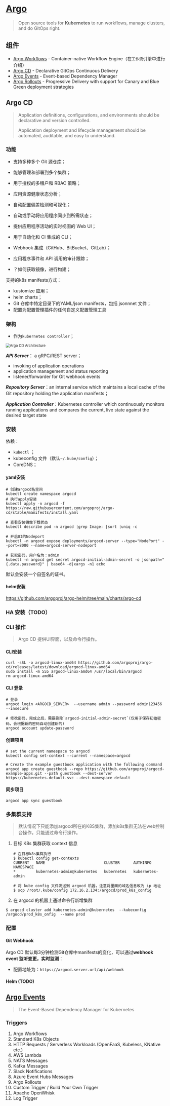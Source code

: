 # [Argo](https://argoproj.github.io/)

> Open source tools for **Kubernetes** to run workflows, manage clusters, and do GitOps right.

## 组件

- [Argo Workflows](https://github.com/argoproj/argo-workflows) - Container-native Workflow Engine（在`工作流`引擎中进行介绍）
- [Argo CD](https://github.com/argoproj/argo-cd) - Declarative GitOps Continuous Delivery
- [Argo Events](https://github.com/argoproj/argo-events) - Event-based Dependency Manager
- [Argo Rollouts](https://github.com/argoproj/argo-rollouts) - Progressive Delivery with support for Canary and Blue Green deployment strategies



## Argo CD

> Application definitions, configurations, and environments should be declarative and version controlled. 
>
> Application deployment and lifecycle management should be automated, auditable, and easy to understand.



### 功能

- 支持多种多个 Git 源仓库；
- 能够管理和部署到多个集群；
- 用于授权的多租户和 RBAC 策略；
- 应用资源健康状态分析；
- 自动配置偏差检测和可视化；
- 自动或手动将应用程序同步到所需状态；
- 提供应用程序活动的实时视图的 Web UI；
- 用于自动化和 CI 集成的 CLI；
- Webhook 集成（GitHub、BitBucket、GitLab）；
- 应用程序事件和 API 调用的审计跟踪；

- ？如何获取镜像，进行构建；





支持的k8s manifests方式：

- kustomize 应用；
- helm charts；
- Git 仓库中特定目录下的YAML/json manifests，包括 jsonnnet 文件；
- 配置为配置管理插件的任何自定义配置管理工具



### 架构
- 作为`kubernetes controller`；

<img src="pics/argocd_architecture.png" alt="Argo CD Architecture" style="zoom: 80%;" />

***API Server***： a gRPC/REST server；

- invoking of application operations
- application management and status reporting
- listener/forwarder for Git webhook events

***Repository Server***：an internal service which maintains a local cache of the Git repository holding the application manifests；

***Application Controller***：Kubernetes controller which continuously monitors running applications and compares the current, live state against the desired target state

### 安装

依赖：

- `kubectl` ；
- kubeconfig 文件（默认`~/.kube/config`）；
- CoreDNS；

#### yaml安装

```shell
# 创建argocd名空间
kubectl create namespace argocd 
# 执行apply安装
kubectl apply -n argocd -f https://raw.githubusercontent.com/argoproj/argo-cd/stable/manifests/install.yaml

# 查看安装镜像下载状态
kubectl describe pod -n argocd |grep Image: |sort |uniq -c

# 开启UI的Nodeport
kubectl -n argocd expose deployments/argocd-server --type="NodePort" --port=8080 --name=argocd-server-nodeport

# 获取密码，用户名为：admin
kubectl -n argocd get secret argocd-initial-admin-secret -o jsonpath="{.data.password}" | base64 -d|xargs -n1 echo
```

默认会安装一个自签名的证书。



#### helm安装

https://github.com/argoproj/argo-helm/tree/main/charts/argo-cd



### HA 安装（TODO）



### CLI 操作

> Argo CD 提供UI界面，以及命令行操作。

#### CLI安装

```shell
curl -sSL -o argocd-linux-amd64 https://github.com/argoproj/argo-cd/releases/latest/download/argocd-linux-amd64
sudo install -m 555 argocd-linux-amd64 /usr/local/bin/argocd
rm argocd-linux-amd64
```

#### CLI 登录

```shell
# 登录
argocd login <ARGOCD_SERVER>  --username admin --password admin123456 --insecure

# 修改密码，完成之后，需要删除`argocd-initial-admin-secret`(仅用于保存初始密码，会根据新的密码自动创建新的)
argocd account update-password
```

#### 创建项目

```shell
# set the current namespace to argocd 
kubectl config set-context --current --namespace=argocd

# Create the example guestbook application with the following command
argocd app create guestbook --repo https://github.com/argoproj/argocd-example-apps.git --path guestbook --dest-server https://kubernetes.default.svc --dest-namespace default
```

#### 同步项目

`argocd app sync guestbook`



### 多集群支持

> 默认情况下只能添加argocd所在的K8S集群，添加k8s集群无法在web控制台操作，只能通过命令行操作。

1. 目标 K8s 集群获取 context 信息

   ```shell
   # 在目标k8s集群执行 
   $ kubectl config get-contexts
   CURRENT   NAME                          CLUSTER      AUTHINFO           NAMESPACE
   *         kubernetes-admin@kubernetes   kubernetes   kubernetes-admin
   
   # 将 kube config 文件发送到 argocd 机器，注意将里面的域名信息改为 ip 地址
   $ scp /root/.kube/config 172.16.2.134:/argocd/prod_k8s_config
   ```

2.  在 argocd 的机器上通过命令行新增集群

   ```shell
   $ argocd cluster add kubernetes-admin@kubernetes  --kubeconfig /argocd/prod_k8s_onfig  --name prod
   ```

   



### 配置

#### Git Webhook

Argo CD 默认每3分钟检测Git仓库中manifests的变化，可以通过**webhook event 监听变更，实时监测**：

- 配置地址为：`https://argocd.server.url/api/webhook`



#### Helm (TODO)



## [Argo Events](https://github.com/argoproj/argo-events)

> The Event-Based Dependency Manager for Kubernetes



### Triggers

1. Argo Workflows
2. Standard K8s Objects
3. HTTP Requests / Serverless Workloads (OpenFaaS, Kubeless, KNative etc.)
4. AWS Lambda
5. NATS Messages
6. Kafka Messages
7. Slack Notifications
8. Azure Event Hubs Messages
9. Argo Rollouts
10. Custom Trigger / Build Your Own Trigger
11. Apache OpenWhisk
12. Log Trigger

